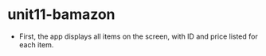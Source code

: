 # unit11-bamazon

* First, the app displays all items on the screen, with ID and price listed for each item.


